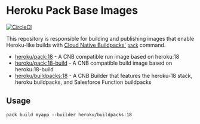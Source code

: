 # Heroku Pack Base Images

[![CircleCI](https://circleci.com/gh/heroku/pack-images.svg?style=svg)](https://circleci.com/gh/heroku/pack-images)

This repository is responsible for building and publishing images that enable
Heroku-like builds with [Cloud Native Buildpacks'](https://buildpacks.io)
[`pack`](https://github.com/buildpacks/pack) command.

* [heroku/pack:18](https://hub.docker.com/r/heroku/pack/tags/) - A CNB
  compatible run image based on heroku:18
* [heroku/pack:18-build](https://hub.docker.com/r/heroku/pack/tags/) - A CNB
  compatible build image based on heroku:18-build
* [heroku/buildpacks:18](https://hub.docker.com/r/heroku/buildpacks/tags/) - A
  CNB Builder that features the heroku-18 stack, heroku buildpacks, and
  Salesforce Function buildpacks

## Usage

`pack build myapp --builder heroku/buildpacks:18`
